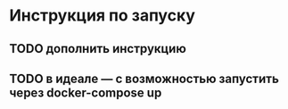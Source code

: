 # Инструкция по запуску
## TODO дополнить инструкцию
## TODO в идеале — с возможностью запустить через docker-compose up